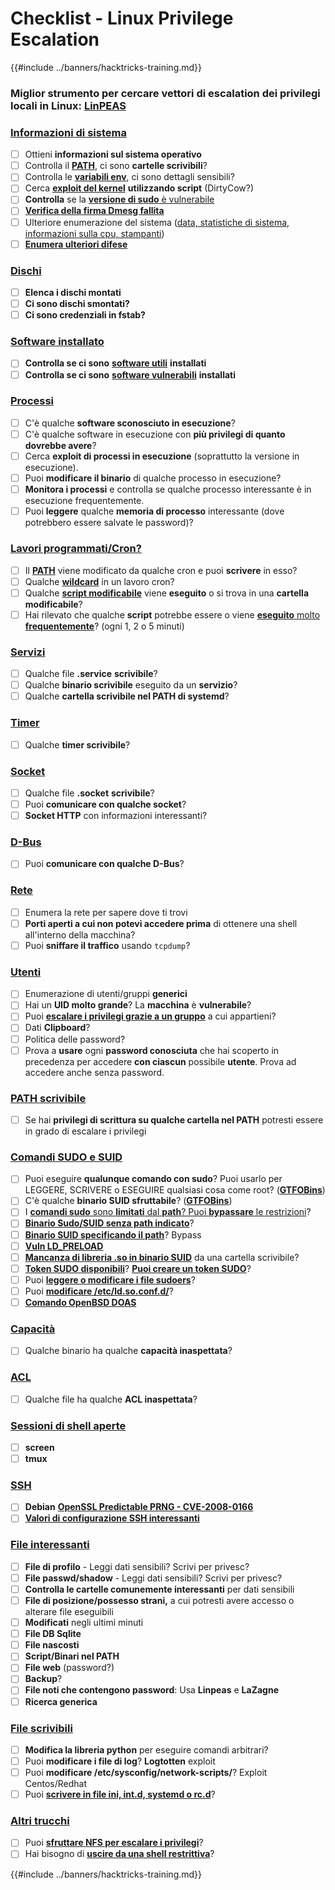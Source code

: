 # Checklist - Linux Privilege Escalation

{{#include ../banners/hacktricks-training.md}}

### **Miglior strumento per cercare vettori di escalation dei privilegi locali in Linux:** [**LinPEAS**](https://github.com/carlospolop/privilege-escalation-awesome-scripts-suite/tree/master/linPEAS)

### [Informazioni di sistema](privilege-escalation/index.html#system-information)

- [ ] Ottieni **informazioni sul sistema operativo**
- [ ] Controlla il [**PATH**](privilege-escalation/index.html#path), ci sono **cartelle scrivibili**?
- [ ] Controlla le [**variabili env**](privilege-escalation/index.html#env-info), ci sono dettagli sensibili?
- [ ] Cerca [**exploit del kernel**](privilege-escalation/index.html#kernel-exploits) **utilizzando script** (DirtyCow?)
- [ ] **Controlla** se la [**versione di sudo** è vulnerabile](privilege-escalation/index.html#sudo-version)
- [ ] [**Verifica della firma Dmesg fallita**](privilege-escalation/index.html#dmesg-signature-verification-failed)
- [ ] Ulteriore enumerazione del sistema ([data, statistiche di sistema, informazioni sulla cpu, stampanti](privilege-escalation/index.html#more-system-enumeration))
- [ ] [**Enumera ulteriori difese**](privilege-escalation/index.html#enumerate-possible-defenses)

### [Dischi](privilege-escalation/index.html#drives)

- [ ] **Elenca i dischi montati**
- [ ] **Ci sono dischi smontati?**
- [ ] **Ci sono credenziali in fstab?**

### [**Software installato**](privilege-escalation/index.html#installed-software)

- [ ] **Controlla se ci sono** [**software utili**](privilege-escalation/index.html#useful-software) **installati**
- [ ] **Controlla se ci sono** [**software vulnerabili**](privilege-escalation/index.html#vulnerable-software-installed) **installati**

### [Processi](privilege-escalation/index.html#processes)

- [ ] C'è qualche **software sconosciuto in esecuzione**?
- [ ] C'è qualche software in esecuzione con **più privilegi di quanto dovrebbe avere**?
- [ ] Cerca **exploit di processi in esecuzione** (soprattutto la versione in esecuzione).
- [ ] Puoi **modificare il binario** di qualche processo in esecuzione?
- [ ] **Monitora i processi** e controlla se qualche processo interessante è in esecuzione frequentemente.
- [ ] Puoi **leggere** qualche **memoria di processo** interessante (dove potrebbero essere salvate le password)?

### [Lavori programmati/Cron?](privilege-escalation/index.html#scheduled-jobs)

- [ ] Il [**PATH**](privilege-escalation/index.html#cron-path) viene modificato da qualche cron e puoi **scrivere** in esso?
- [ ] Qualche [**wildcard**](privilege-escalation/index.html#cron-using-a-script-with-a-wildcard-wildcard-injection) in un lavoro cron?
- [ ] Qualche [**script modificabile**](privilege-escalation/index.html#cron-script-overwriting-and-symlink) viene **eseguito** o si trova in una **cartella modificabile**?
- [ ] Hai rilevato che qualche **script** potrebbe essere o viene [**eseguito** molto **frequentemente**](privilege-escalation/index.html#frequent-cron-jobs)? (ogni 1, 2 o 5 minuti)

### [Servizi](privilege-escalation/index.html#services)

- [ ] Qualche file **.service** **scrivibile**?
- [ ] Qualche **binario scrivibile** eseguito da un **servizio**?
- [ ] Qualche **cartella scrivibile nel PATH di systemd**?

### [Timer](privilege-escalation/index.html#timers)

- [ ] Qualche **timer scrivibile**?

### [Socket](privilege-escalation/index.html#sockets)

- [ ] Qualche file **.socket** **scrivibile**?
- [ ] Puoi **comunicare con qualche socket**?
- [ ] **Socket HTTP** con informazioni interessanti?

### [D-Bus](privilege-escalation/index.html#d-bus)

- [ ] Puoi **comunicare con qualche D-Bus**?

### [Rete](privilege-escalation/index.html#network)

- [ ] Enumera la rete per sapere dove ti trovi
- [ ] **Porti aperti a cui non potevi accedere prima** di ottenere una shell all'interno della macchina?
- [ ] Puoi **sniffare il traffico** usando `tcpdump`?

### [Utenti](privilege-escalation/index.html#users)

- [ ] Enumerazione di utenti/gruppi **generici**
- [ ] Hai un **UID molto grande**? La **macchina** è **vulnerabile**?
- [ ] Puoi [**escalare i privilegi grazie a un gruppo**](privilege-escalation/interesting-groups-linux-pe/index.html) a cui appartieni?
- [ ] Dati **Clipboard**?
- [ ] Politica delle password?
- [ ] Prova a **usare** ogni **password conosciuta** che hai scoperto in precedenza per accedere **con ciascun** possibile **utente**. Prova ad accedere anche senza password.

### [PATH scrivibile](privilege-escalation/index.html#writable-path-abuses)

- [ ] Se hai **privilegi di scrittura su qualche cartella nel PATH** potresti essere in grado di escalare i privilegi

### [Comandi SUDO e SUID](privilege-escalation/index.html#sudo-and-suid)

- [ ] Puoi eseguire **qualunque comando con sudo**? Puoi usarlo per LEGGERE, SCRIVERE o ESEGUIRE qualsiasi cosa come root? ([**GTFOBins**](https://gtfobins.github.io))
- [ ] C'è qualche **binario SUID sfruttabile**? ([**GTFOBins**](https://gtfobins.github.io))
- [ ] I [**comandi sudo** sono **limitati** dal **path**? Puoi **bypassare** le restrizioni](privilege-escalation/index.html#sudo-execution-bypassing-paths)?
- [ ] [**Binario Sudo/SUID senza path indicato**](privilege-escalation/index.html#sudo-command-suid-binary-without-command-path)?
- [ ] [**Binario SUID specificando il path**](privilege-escalation/index.html#suid-binary-with-command-path)? Bypass
- [ ] [**Vuln LD_PRELOAD**](privilege-escalation/index.html#ld_preload)
- [ ] [**Mancanza di libreria .so in binario SUID**](privilege-escalation/index.html#suid-binary-so-injection) da una cartella scrivibile?
- [ ] [**Token SUDO disponibili**](privilege-escalation/index.html#reusing-sudo-tokens)? [**Puoi creare un token SUDO**](privilege-escalation/index.html#var-run-sudo-ts-less-than-username-greater-than)?
- [ ] Puoi [**leggere o modificare i file sudoers**](privilege-escalation/index.html#etc-sudoers-etc-sudoers-d)?
- [ ] Puoi [**modificare /etc/ld.so.conf.d/**](privilege-escalation/index.html#etc-ld-so-conf-d)?
- [ ] [**Comando OpenBSD DOAS**](privilege-escalation/index.html#doas)

### [Capacità](privilege-escalation/index.html#capabilities)

- [ ] Qualche binario ha qualche **capacità inaspettata**?

### [ACL](privilege-escalation/index.html#acls)

- [ ] Qualche file ha qualche **ACL inaspettata**?

### [Sessioni di shell aperte](privilege-escalation/index.html#open-shell-sessions)

- [ ] **screen**
- [ ] **tmux**

### [SSH](privilege-escalation/index.html#ssh)

- [ ] **Debian** [**OpenSSL Predictable PRNG - CVE-2008-0166**](privilege-escalation/index.html#debian-openssl-predictable-prng-cve-2008-0166)
- [ ] [**Valori di configurazione SSH interessanti**](privilege-escalation/index.html#ssh-interesting-configuration-values)

### [File interessanti](privilege-escalation/index.html#interesting-files)

- [ ] **File di profilo** - Leggi dati sensibili? Scrivi per privesc?
- [ ] **File passwd/shadow** - Leggi dati sensibili? Scrivi per privesc?
- [ ] **Controlla le cartelle comunemente interessanti** per dati sensibili
- [ ] **File di posizione/possesso strani,** a cui potresti avere accesso o alterare file eseguibili
- [ ] **Modificati** negli ultimi minuti
- [ ] **File DB Sqlite**
- [ ] **File nascosti**
- [ ] **Script/Binari nel PATH**
- [ ] **File web** (password?)
- [ ] **Backup**?
- [ ] **File noti che contengono password**: Usa **Linpeas** e **LaZagne**
- [ ] **Ricerca generica**

### [**File scrivibili**](privilege-escalation/index.html#writable-files)

- [ ] **Modifica la libreria python** per eseguire comandi arbitrari?
- [ ] Puoi **modificare i file di log**? **Logtotten** exploit
- [ ] Puoi **modificare /etc/sysconfig/network-scripts/**? Exploit Centos/Redhat
- [ ] Puoi [**scrivere in file ini, int.d, systemd o rc.d**](privilege-escalation/index.html#init-init-d-systemd-and-rc-d)?

### [**Altri trucchi**](privilege-escalation/index.html#other-tricks)

- [ ] Puoi [**sfruttare NFS per escalare i privilegi**](privilege-escalation/index.html#nfs-privilege-escalation)?
- [ ] Hai bisogno di [**uscire da una shell restrittiva**](privilege-escalation/index.html#escaping-from-restricted-shells)?

{{#include ../banners/hacktricks-training.md}}
